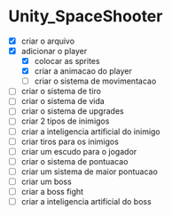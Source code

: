 # Unity_SpaceShooter

- [X] criar o arquivo
- [X] adicionar o player
    - [X] colocar as sprites 
    - [X] criar a animacao do player
    - [ ] criar o sistema de movimentacao 
- [ ] criar o sistema de tiro
- [ ] criar o sistema de vida
- [ ] criar o sistema de upgrades
- [ ] criar 2 tipos de inimigos
- [ ] criar a inteligencia artificial do inimigo
- [ ] criar tiros para os inimigos
- [ ] criar um escudo para o jogador
- [ ] criar o sistema de pontuacao
- [ ] criar um sistema de maior pontuacao
- [ ] criar um boss
- [ ] criar a boss fight
- [ ] criar a inteligencia artificial do boss
